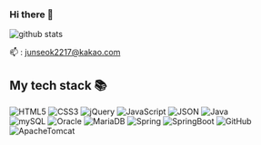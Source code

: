 ### Hi there 👋

![github stats](https://github-readme-stats.vercel.app/api?username=HanJunSeok-HJS&show_icons=true&theme=merko) <br>

📫 : junseok2217@kakao.com <br>

<h2> My tech stack 📚 </h2>

![HTML5](https://img.shields.io/badge/-HTML5-E34F26?style=for-the-badge&logo=html5&logoColor=ffffff)
![CSS3](https://img.shields.io/badge/-CSS3-1572B6?style=for-the-badge&logo=css3)
![jQuery](https://img.shields.io/badge/-jQuery-0769AD?style=for-the-badge&logo=jQuery)
![JavaScript](https://img.shields.io/badge/-JavaScript-%23F7DF1C?style=for-the-badge&logo=javascript&logoColor=000000&labelColor=%23F7DF1C&color=%23FFCE5A)
![JSON](https://img.shields.io/badge/-JSON-000000?style=for-the-badge&logo=JSON)
![Java](https://img.shields.io/badge/-Java-E34F26?style=for-the-badge&logo=&logoColor=ffffff) <br>
![mySQL](https://img.shields.io/badge/-mySQL-4479A1?style=for-the-badge&square&logo=mySQL&logoColor=white)
![Oracle](https://img.shields.io/badge/-Oracle-F80000?style=for-the-badge&logo=Oracle)
![MariaDB](https://img.shields.io/badge/-MariaDB-DEB887?style=for-the-badge&logo=MariaDB)
![Spring](https://img.shields.io/badge/-Spring-6DB33F?style=for-the-badge&logo=Spring&logoColor=ffffff)
![SpringBoot](https://img.shields.io/badge/-SpringBoot-6DB33F?style=for-the-badge&logo=SpringBoot&logoColor=ffffff)
![GitHub](https://img.shields.io/badge/-GitHub-000000?style=for-the-badge&logo=github&logoColor=ffffff)
![ApacheTomcat](https://img.shields.io/badge/-ApacheTomcat-D2B48C?style=for-the-badge&logo=ApacheTomcat&logoColor=000000)

